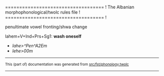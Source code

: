 =================================== !
The Albanian morphophonological/twolc rules file !
=================================== !

penultimate vowel
fronting/shwa change

lahem+V+Ind+Prs+Sg1: **wash oneself**

* *lahe>^Pen^A2Em*
* *lehe>00m*

* * *

<small>This (part of) documentation was generated from [src/fst/phonology.twolc](https://github.com/giellalt/lang-sqi/blob/main/src/fst/phonology.twolc)</small>

---

